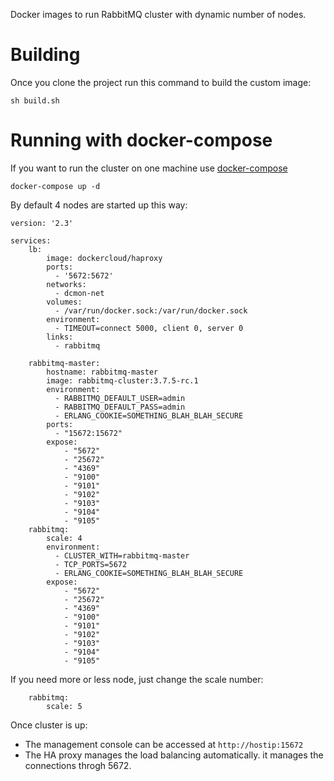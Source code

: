 Docker images to run RabbitMQ cluster with dynamic number of nodes.

# Building

Once you clone the project run this command to build the custom image:

```
sh build.sh
```

# Running with docker-compose

If you want to run the cluster on one machine use [docker-compose](https://github.com/docker/compose/)

```
docker-compose up -d
```

By default 4 nodes are started up this way:

```
version: '2.3'

services:
    lb:
        image: dockercloud/haproxy
        ports:
          - '5672:5672'
        networks:
          - dcmon-net
        volumes:
          - /var/run/docker.sock:/var/run/docker.sock
        environment:
          - TIMEOUT=connect 5000, client 0, server 0
        links:
          - rabbitmq

    rabbitmq-master:
        hostname: rabbitmq-master
        image: rabbitmq-cluster:3.7.5-rc.1
        environment:
          - RABBITMQ_DEFAULT_USER=admin
          - RABBITMQ_DEFAULT_PASS=admin
          - ERLANG_COOKIE=SOMETHING_BLAH_BLAH_SECURE
        ports:
          - "15672:15672"
        expose:
            - "5672"
            - "25672"
            - "4369"
            - "9100"
            - "9101"
            - "9102"
            - "9103"
            - "9104"
            - "9105"
    rabbitmq:
        scale: 4
        environment:
          - CLUSTER_WITH=rabbitmq-master
          - TCP_PORTS=5672
          - ERLANG_COOKIE=SOMETHING_BLAH_BLAH_SECURE
        expose:
            - "5672"
            - "25672"
            - "4369"
            - "9100"
            - "9101"
            - "9102"
            - "9103"
            - "9104"
            - "9105"
```

If you need more or less node, just change the scale number:

```
    rabbitmq:
        scale: 5
```

Once cluster is up:
* The management console can be accessed at `http://hostip:15672`
* The HA proxy manages the load balancing automatically. it manages the connections throgh 5672.
